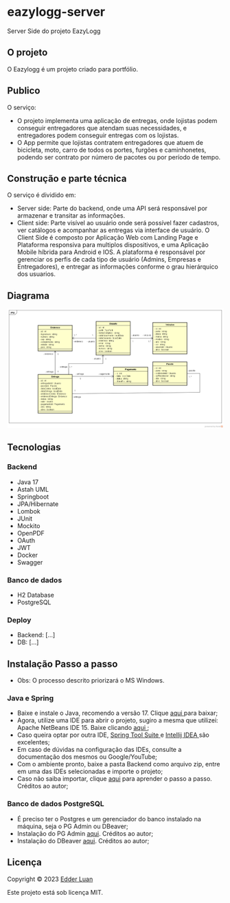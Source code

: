 # eazylogg-server
Server Side do projeto EazyLogg

## O projeto
O Eazylogg é um projeto criado para portfólio.


## Publico
O serviço:

  * O projeto implementa uma aplicação de entregas, onde lojistas podem conseguir entregadores que atendam suas necessidades, e entregadores podem conseguir entregas com os lojistas.
  * O App permite que lojistas contratem entregadores que atuem de bicicleta, moto, carro de todos os portes, furgões e caminhonetes, podendo ser contrato por número de pacotes ou por período de tempo.


## Construção e parte técnica
O serviço é dividido em:

  * Server side: Parte do backend, onde uma API será responsável por armazenar e transitar as informações.
  * Client side: Parte visível ao usuário onde será possível fazer cadastros, ver catálogos e acompanhar as entregas via interface de usuário. O Client Side é composto por Aplicação Web com Landing Page e Plataforma responsiva para multiplos dispositivos, e uma Aplicação Mobile híbrida para Android e IOS. A plataforma é responsável por gerenciar os perfis de cada tipo de usuário (Admins, Empresas e Entregadores), e entregar as informações conforme o grau hierárquico dos usuarios.


## Diagrama

<img src="https://github.com/edderluanps/eazylogg-server/blob/3b973a60d6070d81ee9d51ae879f674ca59eeea3/assets/uml.png">


## Tecnologias

### Backend

  * Java 17
  * Astah UML
  * Springboot
  * JPA/Hibernate
  * Lombok
  * JUnit
  * Mockito
  * OpenPDF
  * OAuth
  * JWT
  * Docker
  * Swagger

### Banco de dados

  * H2 Database
  * PostgreSQL

### Deploy
  
  * Backend: [...]
  * DB: [...]


## Instalação Passo a passo

* Obs: O processo descrito priorizará o MS Windows.

### Java e Spring
 * Baixe e instale o Java, recomendo a versão 17. Clique <a href="https://www.oracle.com/br/java/technologies/downloads/#jdk17-windows" target="_blank" rel="noopener noreferrer"> aqui </a> para baixar;
 * Agora, utilize uma IDE para abrir o projeto, sugiro a mesma que utilizei: Apache NetBeans IDE 15. Baixe clicando <a href="https://netbeans.apache.org/download/nb15/" target="_blank" rel="noopener noreferrer"> aqui </a>;
 * Caso queira optar por outra IDE, <a href="https://spring.io/tools" target="_blank" rel="noopener noreferrer"> Spring Tool Suite </a> e <a href="https://www.jetbrains.com/pt-br/idea/" target="_blank" rel="noopener noreferrer"> Intellij IDEA </a> são excelentes;
 * Em caso de dúvidas na configuração das IDEs, consulte a documentação dos mesmos ou Google/YouTube;
 * Com o ambiente pronto, baixe a pasta Backend como arquivo zip, entre em uma das IDEs selecionadas e importe o projeto;
 * Caso não saiba importar, clique <a href="https://itsnatrivera.wordpress.com/2017/04/28/how-to-import-a-project-in-netbeans/" target="_blank" rel="noopener noreferrer">aqui</a> para aprender o passo a passo. Créditos ao autor;


### Banco de dados PostgreSQL
 * É preciso ter o Postgres e um gerenciador do banco instalado na máquina, seja o PG Admin ou DBeaver;
 * Instalação do PG Admin <a href="https://www.youtube.com/watch?v=L_2l8XTCPAE&t=624s">aqui</a>. Créditos ao autor;
 * Instalação do DBeaver <a href="https://www.youtube.com/watch?v=i0gY3HePe-k">aqui</a>. Créditos ao autor;


 ## Licença

Copyright © 2023 <a href="https://github.com/edderluanps">Edder Luan</a>

Este projeto está sob licença MIT.
